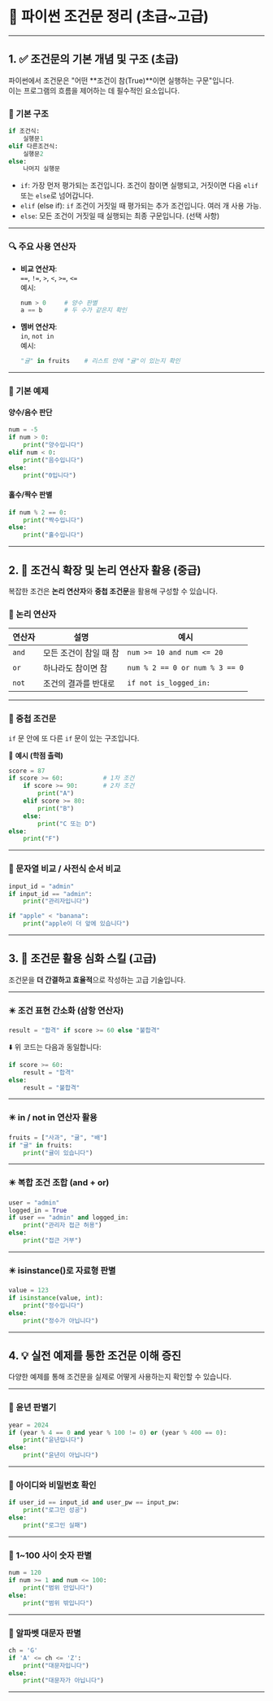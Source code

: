 # 🧠 파이썬 조건문 정리 (초급~고급)

---

## 1. ✅ 조건문의 기본 개념 및 구조 (초급)

파이썬에서 조건문은 "어떤 **조건이 참(True)**이면 실행하는 구문"입니다.  
이는 프로그램의 흐름을 제어하는 데 필수적인 요소입니다.

### 📌 기본 구조
```python
if 조건식:
    실행문1
elif 다른조건식:
    실행문2
else:
    나머지 실행문
```

- `if`: 가장 먼저 평가되는 조건입니다. 조건이 참이면 실행되고, 거짓이면 다음 `elif` 또는 `else`로 넘어갑니다.
- `elif` (else if): `if` 조건이 거짓일 때 평가되는 추가 조건입니다. 여러 개 사용 가능.
- `else`: 모든 조건이 거짓일 때 실행되는 최종 구문입니다. (선택 사항)

---

### 🔍 주요 사용 연산자

- **비교 연산자**:  
  `==`, `!=`, `>`, `<`, `>=`, `<=`  
  예시:
  ```python
  num > 0     # 양수 판별
  a == b      # 두 수가 같은지 확인
  ```

- **멤버 연산자**:  
  `in`, `not in`  
  예시:
  ```python
  "귤" in fruits    # 리스트 안에 "귤"이 있는지 확인
  ```

---

### 🧪 기본 예제

#### 양수/음수 판단
```python
num = -5
if num > 0:
    print("양수입니다")
elif num < 0:
    print("음수입니다")
else:
    print("0입니다")
```

#### 홀수/짝수 판별
```python
if num % 2 == 0:
    print("짝수입니다")
else:
    print("홀수입니다")
```

---

## 2. 🔁 조건식 확장 및 논리 연산자 활용 (중급)

복잡한 조건은 **논리 연산자**와 **중첩 조건문**을 활용해 구성할 수 있습니다.

### 🔹 논리 연산자

| 연산자 | 설명 | 예시 |
|--------|------|------|
| `and` | 모든 조건이 참일 때 참 | `num >= 10 and num <= 20` |
| `or` | 하나라도 참이면 참 | `num % 2 == 0 or num % 3 == 0` |
| `not` | 조건의 결과를 반대로 | `if not is_logged_in:` |

---

### 🔹 중첩 조건문

`if` 문 안에 또 다른 `if` 문이 있는 구조입니다.

📌 **예시 (학점 출력)**
```python
score = 87
if score >= 60:           # 1차 조건
    if score >= 90:       # 2차 조건
        print("A")
    elif score >= 80:
        print("B")
    else:
        print("C 또는 D")
else:
    print("F")
```

---

### 🔹 문자열 비교 / 사전식 순서 비교

```python
input_id = "admin"
if input_id == "admin":
    print("관리자입니다")

if "apple" < "banana":
    print("apple이 더 앞에 있습니다")
```

---

## 3. 🧩 조건문 활용 심화 스킬 (고급)

조건문을 **더 간결하고 효율적**으로 작성하는 고급 기술입니다.

---

### ✴️ 조건 표현 간소화 (삼항 연산자)

```python
result = "합격" if score >= 60 else "불합격"
```

⬇️ 위 코드는 다음과 동일합니다:
```python
if score >= 60:
    result = "합격"
else:
    result = "불합격"
```

---

### ✴️ in / not in 연산자 활용

```python
fruits = ["사과", "귤", "배"]
if "귤" in fruits:
    print("귤이 있습니다")
```

---

### ✴️ 복합 조건 조합 (and + or)

```python
user = "admin"
logged_in = True
if user == "admin" and logged_in:
    print("관리자 접근 허용")
else:
    print("접근 거부")
```

---

### ✴️ isinstance()로 자료형 판별

```python
value = 123
if isinstance(value, int):
    print("정수입니다")
else:
    print("정수가 아닙니다")
```

---

## 4. 💡 실전 예제를 통한 조건문 이해 증진

다양한 예제를 통해 조건문을 실제로 어떻게 사용하는지 확인할 수 있습니다.

---

### 📘 윤년 판별기
```python
year = 2024
if (year % 4 == 0 and year % 100 != 0) or (year % 400 == 0):
    print("윤년입니다")
else:
    print("윤년이 아닙니다")
```

---

### 📘 아이디와 비밀번호 확인
```python
if user_id == input_id and user_pw == input_pw:
    print("로그인 성공")
else:
    print("로그인 실패")
```

---

### 📘 1~100 사이 숫자 판별
```python
num = 120
if num >= 1 and num <= 100:
    print("범위 안입니다")
else:
    print("범위 밖입니다")
```

---

### 📘 알파벳 대문자 판별
```python
ch = 'G'
if 'A' <= ch <= 'Z':
    print("대문자입니다")
else:
    print("대문자가 아닙니다")
```

---
